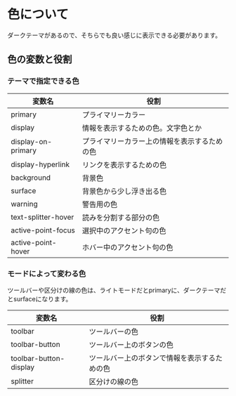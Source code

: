 # 色について

ダークテーマがあるので、そちらでも良い感じに表示できる必要があります。

## 色の変数と役割

### テーマで指定できる色

| 変数名 | 役割 |
| ---- | ---- |
| primary | プライマリーカラー |
| display | 情報を表示するための色。文字色とか |
| display-on-primary | プライマリーカラー上の情報を表示するための色 |
| display-hyperlink | リンクを表示するための色 |
| background | 背景色 |
| surface | 背景色から少し浮き出る色 |
| warning | 警告用の色 |
| text-splitter-hover | 読みを分割する部分の色 |
| active-point-focus | 選択中のアクセント句の色 |
| active-point-hover | ホバー中のアクセント句の色 |

### モードによって変わる色

ツールバーや区分けの線の色は、ライトモードだとprimaryに、ダークテーマだとsurfaceになります。

| 変数名 | 役割 |
| ---- | ---- |
| toolbar | ツールバーの色 |
| toolbar-button | ツールバー上のボタンの色 |
| toolbar-button-display | ツールバー上のボタンで情報を表示するための色 |
| splitter | 区分けの線の色 |
